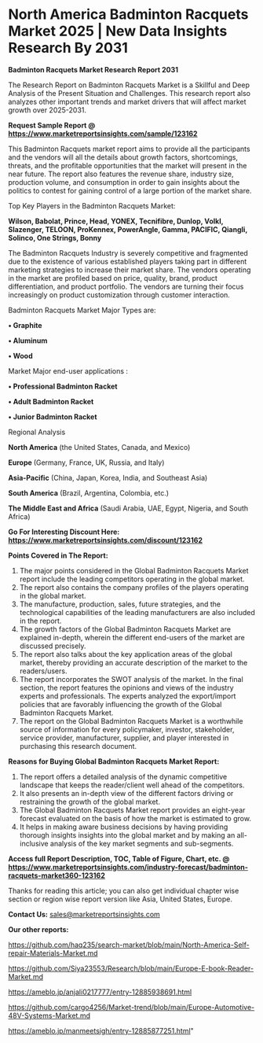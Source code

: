 # North America Badminton Racquets Market 2025 | New Data Insights Research By 2031

<strong>Badminton Racquets Market Research Report 2031</strong>

The Research Report on Badminton Racquets Market is a Skillful and Deep Analysis of the Present Situation and Challenges. This research report also analyzes other important trends and market drivers that will affect market growth over 2025-2031.

<strong>Request Sample Report @ <a href=https://www.marketreportsinsights.com/sample/123162>https://www.marketreportsinsights.com/sample/123162</a></strong>

This Badminton Racquets market report aims to provide all the participants and the vendors will all the details about growth factors, shortcomings, threats, and the profitable opportunities that the market will present in the near future. The report also features the revenue share, industry size, production volume, and consumption in order to gain insights about the politics to contest for gaining control of a large portion of the market share.

Top Key Players in the Badminton Racquets Market:

<strong>Wilson, Babolat, Prince, Head, YONEX, Tecnifibre, Dunlop, Volkl, Slazenger, TELOON, ProKennex, PowerAngle, Gamma, PACIFIC, Qiangli, Solinco, One Strings, Bonny</strong>

The Badminton Racquets Industry is severely competitive and fragmented due to the existence of various established players taking part in different marketing strategies to increase their market share. The vendors operating in the market are profiled based on price, quality, brand, product differentiation, and product portfolio. The vendors are turning their focus increasingly on product customization through customer interaction.

Badminton Racquets Market Major Types are:

<strong>• Graphite

• Aluminum

• Wood</strong>

Market Major end-user applications :

<strong>• Professional Badminton Racket

• Adult Badminton Racket

• Junior Badminton Racket</strong>

Regional Analysis

</u><strong><b>North America</b></strong> (the United States, Canada, and Mexico)

<strong><b>Europe </b></strong>(Germany, France, UK, Russia, and Italy)

<strong><b>Asia-Pacific</b></strong> (China, Japan, Korea, India, and Southeast Asia)

<strong><b>South America</b></strong> (Brazil, Argentina, Colombia, etc.)

<strong><b>The Middle East and Africa</b></strong> (Saudi Arabia, UAE, Egypt, Nigeria, and South Africa)

<strong>Go For Interesting Discount Here: <a href=https://www.marketreportsinsights.com/discount/123162>https://www.marketreportsinsights.com/discount/123162</a></strong>

<strong>Points Covered in The Report:</strong>
<ol>
  <li>The major points considered in the Global Badminton Racquets Market report include the leading competitors operating in the global market.</li>
  <li>The report also contains the company profiles of the players operating in the global market.</li>
  <li>The manufacture, production, sales, future strategies, and the technological capabilities of the leading manufacturers are also included in the report.</li>
  <li>The growth factors of the Global Badminton Racquets Market are explained in-depth, wherein the different end-users of the market are discussed precisely.</li>
  <li>The report also talks about the key application areas of the global market, thereby providing an accurate description of the market to the readers/users.</li>
  <li>The report incorporates the SWOT analysis of the market. In the final section, the report features the opinions and views of the industry experts and professionals. The experts analyzed the export/import policies that are favorably influencing the growth of the Global Badminton Racquets Market.</li>
  <li>The report on the Global Badminton Racquets Market is a worthwhile source of information for every policymaker, investor, stakeholder, service provider, manufacturer, supplier, and player interested in purchasing this research document.</li>
</ol>
<strong>Reasons for Buying Global Badminton Racquets Market Report:</strong>

<ol>
  <li>The report offers a detailed analysis of the dynamic competitive landscape that keeps the reader/client well ahead of the competitors.</li>
  <li>It also presents an in-depth view of the different factors driving or restraining the growth of the global market.</li>
  <li>The Global Badminton Racquets Market report provides an eight-year forecast evaluated on the basis of how the market is estimated to grow.</li>
  <li>It helps in making aware business decisions by having providing thorough insights insights into the global market and by making an all-inclusive analysis of the key market segments and sub-segments.</li>
</ol>
<strong>Access full Report Description, TOC, Table of Figure, Chart, etc. @ <a href=https://www.marketreportsinsights.com/industry-forecast/badminton-racquets-market360-123162>https://www.marketreportsinsights.com/industry-forecast/badminton-racquets-market360-123162</a></strong>


Thanks for reading this article; you can also get individual chapter wise section or region wise report version like Asia, United States, Europe.

<strong>Contact Us:</strong>
sales@marketreportsinsights.com

<strong>Our other reports:</strong>

<a href=https://github.com/haq235/search-market/blob/main/North-America-Self-repair-Materials-Market.md>https://github.com/haq235/search-market/blob/main/North-America-Self-repair-Materials-Market.md</a>

<a href=https://github.com/Siya23553/Research/blob/main/Europe-E-book-Reader-Market.md>https://github.com/Siya23553/Research/blob/main/Europe-E-book-Reader-Market.md</a>

<a href=https://ameblo.jp/anjali0217777/entry-12885938691.html>https://ameblo.jp/anjali0217777/entry-12885938691.html</a>

<a href=https://github.com/cargo4256/Market-trend/blob/main/Europe-Automotive-48V-Systems-Market.md>https://github.com/cargo4256/Market-trend/blob/main/Europe-Automotive-48V-Systems-Market.md</a>

<a href=https://ameblo.jp/manmeetsigh/entry-12885877251.html>https://ameblo.jp/manmeetsigh/entry-12885877251.html</a>"
